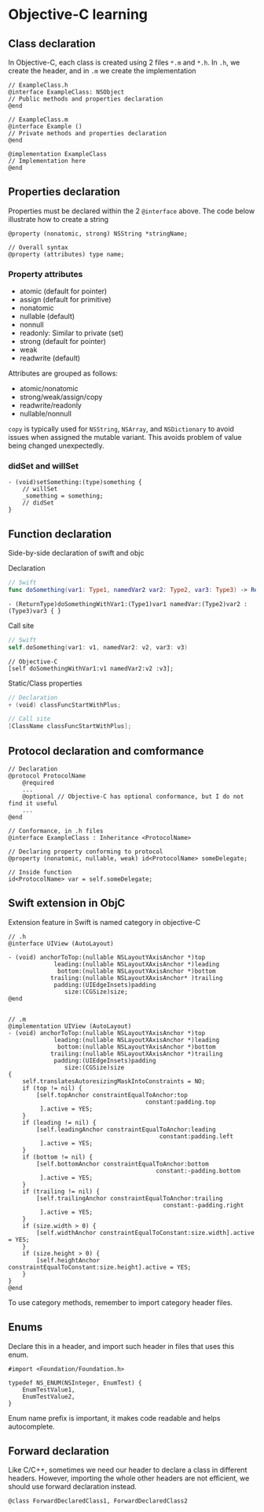 # Objective-C learning

## Class declaration

In Objective-C, each class is created using 2 files `*.m` and `*.h`.
In `.h`, we create the header, and in `.m` we create the implementation

```objc
// ExampleClass.h
@interface ExampleClass: NSObject 
// Public methods and properties declaration
@end

// ExampleClass.m
@interface Example ()
// Private methods and properties declaration
@end

@implementation ExampleClass 
// Implementation here
@end
```

## Properties declaration

Properties must be declared within the 2 `@interface` above.
The code below illustrate how to create a string

```objc
@property (nonatomic, strong) NSString *stringName;

// Overall syntax
@property (attributes) type name;
```

### Property attributes

* atomic (default for pointer)
* assign (default for primitive)
* nonatomic
* nullable (default)
* nonnull
* readonly: Similar to private (set)
* strong (default for pointer)
* weak
* readwrite (default)

Attributes are grouped as follows:

* atomic/nonatomic
* strong/weak/assign/copy
* readwrite/readonly
* nullable/nonnull

`copy` is typically used for `NSString`, `NSArray`, and `NSDictionary` to avoid issues when assigned the mutable variant. 
This avoids problem of value being changed unexpectedly.

### didSet and willSet

```objc
- (void)setSomething:(type)something {
    // willSet
    _something = something;
    // didSet
}
```

## Function declaration

Side-by-side declaration of swift and objc

Declaration

```swift
// Swift
func doSomething(var1: Type1, namedVar2 var2: Type2, var3: Type3) -> ReturnType { }
```

```objc
- (ReturnType)doSomethingWithVar1:(Type1)var1 namedVar:(Type2)var2 :(Type3)var3 { }
```

Call site

```swift
// Swift
self.doSomething(var1: v1, namedVar2: v2, var3: v3)
```

```objc
// Objective-C
[self doSomethingWithVar1:v1 namedVar2:v2 :v3];
```

Static/Class properties
```swift
// Declaration
+ (void) classFuncStartWithPlus;

// Call site
[ClassName classFuncStartWithPlus];
```

## Protocol declaration and comformance

```objc
// Declaration
@protocol ProtocolName
    @required
    ...
    @optional // Objective-C has optional conformance, but I do not find it useful
    ...
@end

// Conformance, in .h files
@interface ExampleClass : Inheritance <ProtocolName>

// Declaring property conforming to protocol
@property (nonatomic, nullable, weak) id<ProtocolName> someDelegate;

// Inside function
id<ProtocolName> var = self.someDelegate;
```

## Swift extension in ObjC

Extension feature in Swift is named category in objective-C

```objc
// .h
@interface UIView (AutoLayout)

- (void) anchorToTop:(nullable NSLayoutYAxisAnchor *)top
             leading:(nullable NSLayoutXAxisAnchor *)leading
              bottom:(nullable NSLayoutYAxisAnchor *)bottom
            trailing:(nullable NSLayoutXAxisAnchor* )trailing
             padding:(UIEdgeInsets)padding
                size:(CGSize)size;
@end


// .m
@implementation UIView (AutoLayout)
- (void) anchorToTop:(nullable NSLayoutYAxisAnchor *)top
             leading:(nullable NSLayoutXAxisAnchor *)leading
              bottom:(nullable NSLayoutYAxisAnchor *)bottom
            trailing:(nullable NSLayoutXAxisAnchor *)trailing
             padding:(UIEdgeInsets)padding
                size:(CGSize)size
{
    self.translatesAutoresizingMaskIntoConstraints = NO;
    if (top != nil) {
        [self.topAnchor constraintEqualToAnchor:top
                                       constant:padding.top
         ].active = YES;
    }
    if (leading != nil) {
        [self.leadingAnchor constraintEqualToAnchor:leading
                                           constant:padding.left
         ].active = YES;
    }
    if (bottom != nil) {
        [self.bottomAnchor constraintEqualToAnchor:bottom
                                          constant:-padding.bottom
         ].active = YES;
    }
    if (trailing != nil) {
        [self.trailingAnchor constraintEqualToAnchor:trailing
                                            constant:-padding.right
         ].active = YES;
    }
    if (size.width > 0) {
        [self.widthAnchor constraintEqualToConstant:size.width].active = YES;
    }
    if (size.height > 0) {
        [self.heightAnchor constraintEqualToConstant:size.height].active = YES;
    }
}
@end
```

To use category methods, remember to import category header files.

## Enums

Declare this in a header, and import such header in files that uses this enum.

```objc
#import <Foundation/Foundation.h>

typedef NS_ENUM(NSInteger, EnumTest) {
    EnumTestValue1, 
    EnumTestValue2,
}
```

Enum name prefix is important, it makes code readable and helps autocomplete.

## Forward declaration

Like C/C++, sometimes we need our header to declare a class in different headers.
However, importing the whole other headers are not efficient, we should use forward declaration instead.

```objc
@class ForwardDeclaredClass1, ForwardDeclaredClass2
```
